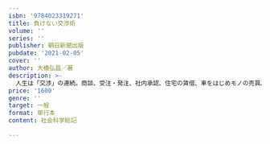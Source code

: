 ```yaml
---
isbn: '9784023319271'
title: 負けない交渉術
volume: ''
series: ''
publisher: 朝日新聞出版
pubdate: '2021-02-05'
cover: ''
author: 大橋弘昌／著
description: >-
  人生は「交渉」の連続。商談、受注・発注、社内承認、住宅の賃借、車をはじめモノの売買……。本書を読めば、交渉時のストレスや不安が「自分の言葉で相手を動かす醍醐味」に変わります。著者は、ニューヨークで20年間にわたり数々の大型ディールをまとめ、「絶対的に回したくない」と恐れられる弁護士。ビジネスでもプライベートでも、日々ハードな交渉が繰り広げられるアメリカ社会で、“和を尊ぶ”日本人の強みを生かして活躍している。「相手から先にオファーさせる」「“No”ではなく、条件付きの“Yes”」「嘘はダメ、ただし真実はすべて伝えなくていい」など、そんな著者だからこそ知っている、世界最強の“勝つ”ための思考法を明かす。自分の要求を１００％通し、相手も心から納得する交渉の極意がここに！
price: '1600'
genre: ''
target: 一般
format: 単行本
content: 社会科学総記

---
```

